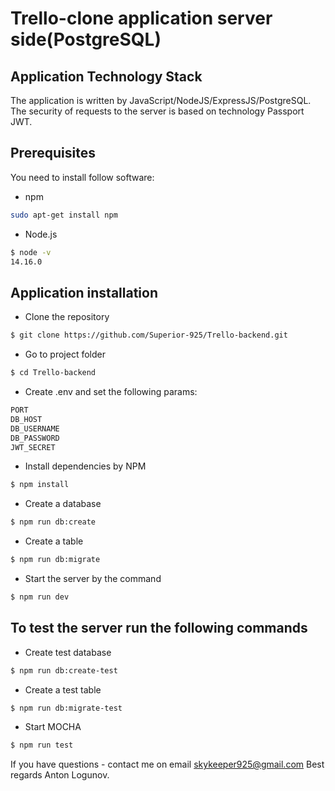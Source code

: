 # Trello-clone application server side(PostgreSQL)

## Application Technology Stack

The application is written by JavaScript/NodeJS/ExpressJS/PostgreSQL.
The security of requests to the server is based on technology Passport JWT.

## Prerequisites

You need to install follow software:

- npm
 ```sh
sudo apt-get install npm
  ```

- Node.js 

 ```sh
$ node -v 
14.16.0
  ```

## Application installation

 - Clone the repository

  ```sh
$ git clone https://github.com/Superior-925/Trello-backend.git
 ```

- Go to project folder

```sh
$ cd Trello-backend
 ```

- Create .env and set the following params:

```sh
PORT
DB_HOST
DB_USERNAME
DB_PASSWORD
JWT_SECRET
 ```

- Install dependencies by NPM

 ```sh
$ npm install
```

 - Create a database

```sh
$ npm run db:create
 ```

- Create a table

```sh
$ npm run db:migrate
 ```

 - Start the server by the command

 ```sh
$ npm run dev
```

## To test the server run the following commands

- Create test database

```sh
$ npm run db:create-test
 ```

- Create a test table

```sh
$ npm run db:migrate-test
 ```

- Start MOCHA

```sh
$ npm run test
 ```

If you have questions - contact me on email skykeeper925@gmail.com
Best regards Anton Logunov.
